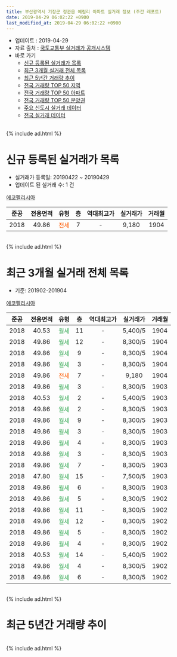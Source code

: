 ```yaml
---
title: 부산광역시 기장군 정관읍 예림리 아파트 실거래 정보 (주간 레포트)
date: 2019-04-29 06:02:22 +0900
last_modified_at: 2019-04-29 06:02:22 +0900
---
```


* 업데이트 : 2019-04-29
* 자료 출처 : [국토교통부 실거래가 공개시스템](http://rt.molit.go.kr)
* 바로 가기
    * [신규 등록된 실거래가 목록](#신규-등록된-실거래가-목록)
    * [최근 3개월 실거래 전체 목록](#최근-3개월-실거래-전체-목록)
    * [최근 5년간 거래량 추이](#최근-5년간-거래량-추이)
    * [전국 거래량 TOP 50 지역](https://inasie.github.io/apt-trade-info/최근-3개월-전국에서-가장-거래가-많이-발생한-지역)
    * [전국 거래량 TOP 50 아파트](https://inasie.github.io/apt-trade-info/최근-3개월-전국에서-가장-거래가-많이-발생한-아파트)
    * [전국 거래량 TOP 50 분양권](https://inasie.github.io/apt-trade-info/최근-3개월-전국에서-가장-거래가-많이-발생한-분양권)
    * [주요 신도시 실거래 데이터](https://inasie.github.io/apt-trade-info/주요-신도시)
    * [전국 실거래 데이터](https://inasie.github.io/apt-trade-info/전국)
<br>
{% include ad.html %}
<br>

# 신규 등록된 실거래가 목록
* 실거래가 등록일: 20190422 ~ 20190429
* 업데이트 된 실거래 수: 1 건


[에코펠리시아](https://search.naver.com/search.naver?query=%EB%B6%80%EC%82%B0%EA%B4%91%EC%97%AD%EC%8B%9C+%EA%B8%B0%EC%9E%A5%EA%B5%B0+%EC%A0%95%EA%B4%80%EC%9D%8D+%EC%98%88%EB%A6%BC%EB%A6%AC+%EC%97%90%EC%BD%94%ED%8E%A0%EB%A6%AC%EC%8B%9C%EC%95%84)

|준공|전용면적|유형|층|역대최고가|실거래가|거래월|
|:---:|:---:|:---:|:---:|:---:|:---:|:---:|
|2018|49.86|<span style="color:#ff5a00">전세</span>|7|<span style="color:#444444">-</span>|9,180|1904|


<br>
{% include ad.html %}
<br>

# 최근 3개월 실거래 전체 목록
* 기준: 201902-201904


[에코펠리시아](https://search.naver.com/search.naver?query=%EB%B6%80%EC%82%B0%EA%B4%91%EC%97%AD%EC%8B%9C+%EA%B8%B0%EC%9E%A5%EA%B5%B0+%EC%A0%95%EA%B4%80%EC%9D%8D+%EC%98%88%EB%A6%BC%EB%A6%AC+%EC%97%90%EC%BD%94%ED%8E%A0%EB%A6%AC%EC%8B%9C%EC%95%84)

|준공|전용면적|유형|층|역대최고가|실거래가|거래월|
|:---:|:---:|:---:|:---:|:---:|:---:|:---:|
|2018|40.53|<span style="color:#34a853">월세</span>|11|<span style="color:#444444">-</span>|5,400/5|1904|
|2018|49.86|<span style="color:#34a853">월세</span>|12|<span style="color:#444444">-</span>|8,300/5|1904|
|2018|49.86|<span style="color:#34a853">월세</span>|9|<span style="color:#444444">-</span>|8,300/5|1904|
|2018|49.86|<span style="color:#34a853">월세</span>|3|<span style="color:#444444">-</span>|8,300/5|1904|
|2018|49.86|<span style="color:#ff5a00">전세</span>|7|<span style="color:#444444">-</span>|9,180|1904|
|2018|49.86|<span style="color:#34a853">월세</span>|3|<span style="color:#444444">-</span>|8,300/5|1903|
|2018|40.53|<span style="color:#34a853">월세</span>|2|<span style="color:#444444">-</span>|5,400/5|1903|
|2018|49.86|<span style="color:#34a853">월세</span>|2|<span style="color:#444444">-</span>|8,300/5|1903|
|2018|49.86|<span style="color:#34a853">월세</span>|9|<span style="color:#444444">-</span>|8,300/5|1903|
|2018|49.86|<span style="color:#34a853">월세</span>|3|<span style="color:#444444">-</span>|8,300/5|1903|
|2018|49.86|<span style="color:#34a853">월세</span>|4|<span style="color:#444444">-</span>|8,300/5|1903|
|2018|49.86|<span style="color:#34a853">월세</span>|3|<span style="color:#444444">-</span>|8,300/5|1903|
|2018|49.86|<span style="color:#34a853">월세</span>|7|<span style="color:#444444">-</span>|8,300/5|1903|
|2018|47.80|<span style="color:#34a853">월세</span>|15|<span style="color:#444444">-</span>|7,500/5|1903|
|2018|49.86|<span style="color:#34a853">월세</span>|6|<span style="color:#444444">-</span>|8,300/5|1903|
|2018|49.86|<span style="color:#34a853">월세</span>|5|<span style="color:#444444">-</span>|8,300/5|1902|
|2018|49.86|<span style="color:#34a853">월세</span>|11|<span style="color:#444444">-</span>|8,300/5|1902|
|2018|49.86|<span style="color:#34a853">월세</span>|12|<span style="color:#444444">-</span>|8,300/5|1902|
|2018|49.86|<span style="color:#34a853">월세</span>|5|<span style="color:#444444">-</span>|8,300/5|1902|
|2018|49.86|<span style="color:#34a853">월세</span>|4|<span style="color:#444444">-</span>|8,300/5|1902|
|2018|40.53|<span style="color:#34a853">월세</span>|14|<span style="color:#444444">-</span>|5,400/5|1902|
|2018|49.86|<span style="color:#34a853">월세</span>|4|<span style="color:#444444">-</span>|8,300/5|1902|
|2018|49.86|<span style="color:#34a853">월세</span>|6|<span style="color:#444444">-</span>|8,300/5|1902|


<br>
{% include ad.html %}
<br>

# 최근 5년간 거래량 추이


<div style="width:100%;">
    <canvas id="deal_progress" height="200"></canvas>
</div>

<script>
new Chart(document.getElementById("deal_progress"), {
    type: 'line',
    data: {
        labels: ['201404','201405','201406','201407','201408','201409','201410','201411','201412','201501','201502','201503','201504','201505','201506','201507','201508','201509','201510','201511','201512','201601','201602','201603','201604','201605','201606','201607','201608','201609','201610','201611','201612','201701','201702','201703','201704','201705','201706','201707','201708','201709','201710','201711','201712','201801','201802','201803','201804','201805','201806','201807','201808','201809','201810','201811','201812','201901','201902','201903','201904'],
        datasets: [{
            label: '매매',
            pointRadius: 1,
            data: [0, 0, 0, 0, 0, 0, 0, 0, 0, 0, 0, 0, 0, 0, 0, 0, 0, 0, 0, 0, 0, 0, 0, 0, 0, 0, 0, 0, 0, 0, 0, 0, 0, 0, 0, 0, 0, 0, 0, 0, 0, 0, 0, 0, 0, 0, 0, 0, 0, 0, 0, 0, 0, 0, 0, 0, 0, 0, 0, 0, 0],
            borderColor: "rgba(255, 201, 14, 1)",
            backgroundColor: "rgba(255, 201, 14, 0.5)",
            fill: false,
            lineTension: 0
        },{
            label: '전월세',
            pointRadius: 1,
            data: [0, 0, 0, 0, 0, 0, 0, 0, 0, 0, 0, 0, 0, 0, 0, 0, 0, 0, 0, 0, 0, 0, 0, 0, 0, 0, 0, 0, 0, 0, 0, 0, 0, 0, 0, 0, 0, 0, 0, 0, 0, 0, 0, 0, 0, 0, 0, 0, 0, 0, 0, 0, 0, 0, 0, 4, 32, 33, 8, 10, 5],
            borderColor: "rgba(0, 141, 185, 1)",
            backgroundColor: "rgba(0, 141, 185, 0.5)",
            fill: false,
            lineTension: 0
        }
        ]
    },
    options: {
        responsive: true,
        title: {
            display: false
        },
        tooltips: {
            mode: 'index',
            intersect: false
        },
        hover: {
            mode: 'nearest',
            intersect: true
        },
        scales: {
            xAxes: [{
                display: true,
                scaleLabel: {
                    display: true,
                    labelString: '년/월'
                }
            }],
            yAxes: [{
                display: true,
                ticks: {
                    suggestedMin: 0,
                },
                scaleLabel: {
                    display: true,
                    labelString: '실거래 수'
                }
            }]
        }
    }
});

</script>


<br>
{% include ad.html %}
<br>

